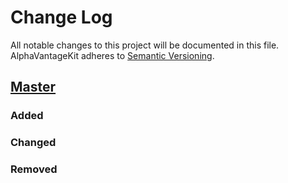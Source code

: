 # Change Log
All notable changes to this project will be documented in this file.
AlphaVantageKit adheres to [Semantic Versioning](http://semver.org/).

## [Master](https://github.com/erysaj/AlphaVantageKit)
### Added

### Changed

### Removed
